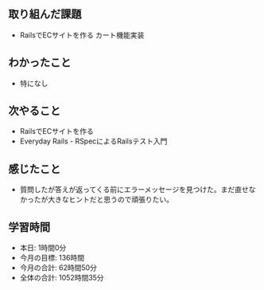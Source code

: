 ## 取り組んだ課題
- RailsでECサイトを作る カート機能実装
## わかったこと
- 特になし
## 次やること
- RailsでECサイトを作る
- Everyday Rails - RSpecによるRailsテスト入門
## 感じたこと
- 質問したが答えが返ってくる前にエラーメッセージを見つけた。まだ直せなかったが大きなヒントだと思うので頑張りたい。
## 学習時間
- 本日: 1時間0分
- 今月の目標: 136時間
- 今月の合計: 62時間50分
- 全体の合計: 1052時間35分
